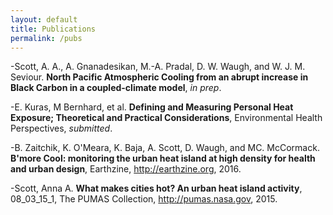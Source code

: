 ```yaml
---
layout: default
title: Publications
permalink: /pubs
---
```


-Scott, A. A., A. Gnanadesikan, M.-A. Pradal, D. W. Waugh, and W. J. M.
  Seviour. **North Pacific Atmospheric Cooling from an abrupt increase in Black
  Carbon in a coupled-climate model**, _in prep_.
  
-E. Kuras, M Bernhard, et al. **Defining and Measuring Personal Heat Exposure; Theoretical and Practical Considerations**,  Environmental Health Perspectives, _submitted_. 

-B. Zaitchik, K. O'Meara, K. Baja, A. Scott, D. Waugh, and MC. McCormack. **B'more Cool: monitoring the urban heat island at high density for health and urban design**, Earthzine, http://earthzine.org, 2016. 

-Scott, Anna A. **What makes cities hot? An urban heat island activity**, $08\_03\_15\_1$, The PUMAS Collection, http://pumas.nasa.gov, 2015. 
